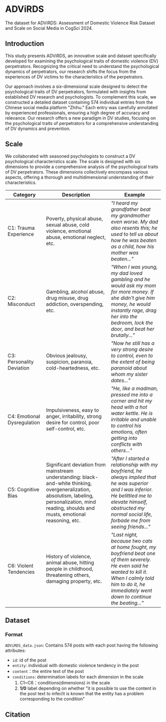 # ADViRDS
The dataset for ADViRDS: Assessment of Domestic Violence Risk Dataset and Scale on Social Media in CogSci 2024.

## Introduction
This study presents ADViRDS, an innovative scale and dataset specifically developed for examining the psychological traits of domestic violence (DV) perpetrators. Recognizing the critical need to understand the psychological dynamics of perpetrators, our research shifts the focus from the experiences of DV victims to the characteristics of the perpetrators.

Our approach involves a six-dimensional scale designed to detect the psychological traits of DV perpetrators, formulated with insights from established DV research and psychologists. To complement this scale, we constructed a detailed dataset containing 574 individual entries from the Chinese social media platform "Zhihu." Each entry was carefully annotated by experienced professionals, ensuring a high degree of accuracy and relevance.
Our research offers a new paradigm in DV studies, focusing on the psychological traits of perpetrators for a comprehensive understanding of DV dynamics and prevention.

## Scale
We collaborated with seasoned psychologists to construct a DV psychological characteristics scale. The scale is designed with six dimensions to provide a comprehensive analysis of the psychological traits of DV perpetrators. These dimensions collectively encompass various aspects, offering a thorough and multidimensional understanding of their characteristics.

| Category                  | Description                                                                                               | Example                                                                                                                                                      |
|---------------------------|-----------------------------------------------------------------------------------------------------------|--------------------------------------------------------------------------------------------------------------------------------------------------------------|
| C1: Trauma Experience       | Poverty, physical abuse, sexual abuse, cold violence, emotional abuse, emotional neglect, etc.             | *"I heard my grandfather beat my grandmother even worse. My dad also resents this; he used to tell us about how he was beaten as a child, how his mother was beaten..."* |
| C2: Misconduct              | Gambling, alcohol abuse, drug misuse, drug addiction, overspending, etc.                                  | *"When I was young, my dad loved gambling and he would ask my mom for more money. If she didn't give him money, he would instantly rage, drag her into the bedroom, lock the door, and beat her brutally..."* |
| C3: Personality Deviation   | Obvious jealousy, suspicion, paranoia, cold-heartedness, etc.                                             | *"Now he still has a very strong desire to control, even to the extent of being paranoid about whom my sister dates..."*                                     |
| C4: Emotional Dysregulation | Impulsiveness, easy to anger, irritability, strong desire for control, poor self-control, etc.            | *"He, like a madman, pressed me into a corner and hit my head with a hot water kettle. He is irritable and unable to control his emotions, often getting into conflicts with others..."* |
| C5: Cognitive Bias          | Significant deviation from mainstream understanding: black-and-white thinking, overgeneralization, absolutism, labeling, personalization, mind reading, shoulds and musts, emotional reasoning, etc. | *"After I started a relationship with my boyfriend, he always implied that he was superior and I was inferior. He belittled me to elevate himself, obstructed my normal social life, forbade me from seeing friends..."* |
| C6: Violent Tendencies      | History of violence, animal abuse, hitting people in childhood, threatening others, damaging property, etc. | *"Last night, because two cats at home fought, my boyfriend beat one of them severely. He even said he wanted to kill it. When I calmly told him to do it, he immediately went down to continue the beating..."* |


## Dataset

### Format
`ADViRDS_data.json`: Contains 574 posts with each post having the following attributes:
* `id`: id of the post
* `entity`: individual with domestic violence tendency in the post
* `content`：the entire text of the post
* `conditions`: determination labels for each dimension in the scale
    1. C1~C6：conditions(dimensions) in the scale
    2. **1/0** label depending on whether "it is possible to use the content in the post text to infer/it is known that the entity has a problem corresponding to the condition"


## Citation
